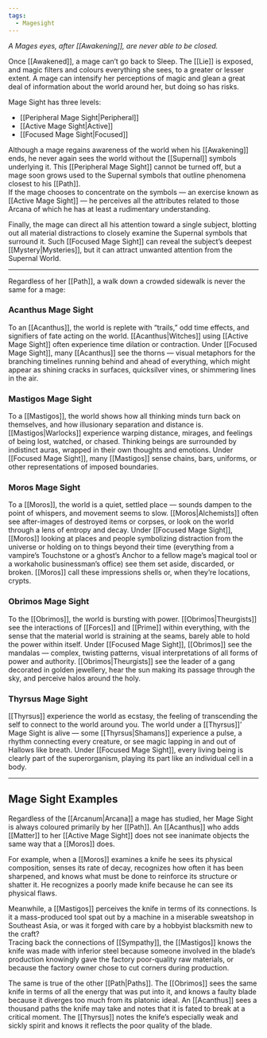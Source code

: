 ```yaml
---
tags:
  - Magesight
---
```

_A Mages eyes, after [[Awakening]], are never able to be closed._

Once [[Awakened]], a mage can’t go back to Sleep. The [[Lie]] is exposed, and magic filters and colours everything she sees, to a greater or lesser extent. A mage can intensify her perceptions of magic and glean a great deal of information about the world around her, but doing so has risks. 

Mage Sight has three levels: 
- [[Peripheral Mage Sight|Peripheral]] 
- [[Active Mage Sight|Active]] 
- [[Focused Mage Sight|Focused]]

Although a mage regains awareness of the world when his [[Awakening]] ends, he never again sees the world without the [[Supernal]] symbols underlying it. This [[Peripheral Mage Sight]] cannot be turned off, but a mage soon grows used to the Supernal symbols that outline phenomena closest to his [[Path]].\
If the mage chooses to concentrate on the symbols — an exercise known as [[Active Mage Sight]] — he perceives all the attributes related to those Arcana of which he has at least a rudimentary understanding. 

Finally, the mage can direct all his attention toward a single subject, blotting out all material distractions to closely examine the Supernal symbols that surround it. Such [[Focused Mage Sight]] can reveal the subject’s deepest [[Mystery|Mysteries]], but it can attract unwanted attention from the Supernal World.

---

Regardless of her [[Path]], a walk down a crowded sidewalk is never the same for a mage:

### Acanthus Mage Sight

To an [[Acanthus]], the world is replete with “trails,” odd time effects, and signifiers of fate acting on the world. [[Acanthus|Witches]] using [[Active Mage Sight]] often experience time dilation or contraction. Under [[Focused Mage Sight]], many [[Acanthus]] see the thorns — visual metaphors for the branching timelines running behind and ahead of everything, which might appear as shining cracks in surfaces, quicksilver vines, or shimmering lines in the air.

### Mastigos Mage Sight

To a [[Mastigos]], the world shows how all thinking minds turn back on themselves, and how illusionary separation and distance is. [[Mastigos|Warlocks]] experience warping distance, mirages, and feelings of being lost, watched, or chased. Thinking beings are surrounded by indistinct auras, wrapped in their own thoughts and emotions. Under [[Focused Mage Sight]], many [[Mastigos]] sense chains, bars, uniforms, or other representations of imposed boundaries.

### Moros Mage Sight

To a [[Moros]], the world is a quiet, settled place — sounds dampen to the point of whispers, and movement seems to slow. [[Moros|Alchemists]] often see after-images of destroyed items or corpses, or look on the world through a lens of entropy and decay. Under [[Focused Mage Sight]], [[Moros]] looking at places and people symbolizing distraction from the universe or holding on to things beyond their time (everything from a vampire’s Touchstone or a ghost’s Anchor to a fellow mage’s magical tool or a workaholic businessman’s office) see them set aside, discarded, or broken. [[Moros]] call these impressions shells or, when they’re locations, crypts.

### Obrimos Mage Sight

To the [[Obrimos]], the world is bursting with power. [[Obrimos|Theurgists]] see the interactions of [[Forces]] and [[Prime]] within everything, with the sense that the material world is straining at the seams, barely able to hold the power within itself. Under [[Focused Mage Sight]], [[Obrimos]] see the mandalas — complex, twisting patterns, visual interpretations of all forms of power and authority. [[Obrimos|Theurgists]] see the leader of a gang decorated in golden jewellery, hear the sun making its passage through the sky, and perceive halos around the holy.

### Thyrsus Mage Sight

[[Thyrsus]] experience the world as ecstasy, the feeling of transcending the self to connect to the world around you. The world under a [[Thyrsus]]’ Mage Sight is alive — some [[Thyrsus|Shamans]] experience a pulse, a rhythm connecting every creature, or see magic lapping in and out of Hallows like breath. Under [[Focused Mage Sight]], every living being is clearly part of the superorganism, playing its part like an individual cell in a body.

---

## Mage Sight Examples

Regardless of the [[Arcanum|Arcana]] a mage has studied, her Mage Sight is always coloured primarily by her [[Path]]. An [[Acanthus]] who adds [[Matter]] to her [[Active Mage Sight]] does not see inanimate objects the same way that a [[Moros]] does.

For example, when a [[Moros]] examines a knife he sees its physical composition, senses its rate of decay, recognizes how often it has been sharpened, and knows what must be done to reinforce its structure or shatter it. He recognizes a poorly made knife because he can see its physical flaws.

Meanwhile, a [[Mastigos]] perceives the knife in terms of its connections. Is it a mass-produced tool spat out by a machine in a miserable sweatshop in Southeast Asia, or was it forged with care by a hobbyist blacksmith new to the craft?\
Tracing back the connections of [[Sympathy]], the [[Mastigos]] knows the knife was made with inferior steel because someone involved in the blade’s production knowingly gave the factory poor-quality raw materials, or because the factory owner chose to cut corners during production.

The same is true of the other [[Path|Paths]]. The [[Obrimos]] sees the same knife in terms of all the energy that was put into it, and knows a faulty blade because it diverges too much from its platonic ideal. An [[Acanthus]] sees a thousand paths the knife may take and notes that it is fated to break at a critical moment. The [[Thyrsus]] notes the knife’s especially weak and sickly spirit and knows it reflects the poor quality of the blade.

